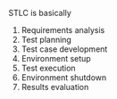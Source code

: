 STLC is basically 
1. Requirements analysis
1. Test planning
1. Test case development
1. Environment setup
1. Test execution
1. Environment shutdown
1. Results evaluation  